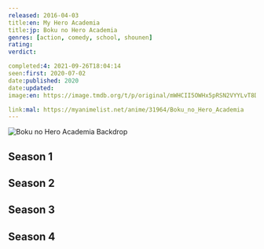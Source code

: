 ```yaml
---
released: 2016-04-03
title:en: My Hero Academia
title:jp: Boku no Hero Academia
genres: [action, comedy, school, shounen]
rating:
verdict:

completed:4: 2021-09-26T18:04:14
seen:first: 2020-07-02
date:published: 2020
date:updated:
image:en: https://image.tmdb.org/t/p/original/mWHCII5OWHx5pRSN2VYYLvT8DbB.jpg

link:mal: https://myanimelist.net/anime/31964/Boku_no_Hero_Academia
---
```


![Boku no Hero Academia Backdrop](https://artworks.thetvdb.com/banners/fanart/original/305074-4.jpg)

<!-- SEASON DIVIDER -->
## Season 1

<!-- SEASON DIVIDER -->
## Season 2

<!-- SEASON DIVIDER -->
## Season 3

<!-- SEASON DIVIDER -->
## Season 4
